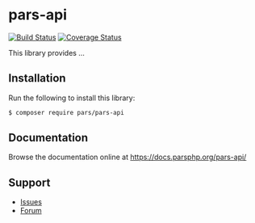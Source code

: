 # pars-api

[![Build Status](https://travis-ci.com/robertkleinschuster/pars-api.svg?branch=master)](https://travis-ci.com/robertkleinschuster/pars-api)
[![Coverage Status](https://coveralls.io/repos/github/robertkleinschuster/pars-api/badge.svg?branch=master)](https://coveralls.io/github/robertkleinschuster/pars-api?branch=master)

This library provides …

## Installation

Run the following to install this library:

```bash
$ composer require pars/pars-api
```

## Documentation

Browse the documentation online at https://docs.parsphp.org/pars-api/

## Support

* [Issues](https://github.com/robertkleinschuster/pars-api/issues/)
* [Forum](https://discourse.parsphp.org/)
